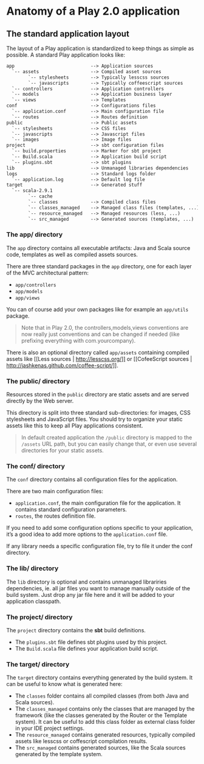 # Anatomy of a Play 2.0 application

## The standard application layout

The layout of a Play application is standardized to keep things as simple as possible. A standard Play application looks like:

```txt
app                            --> Application sources
  `-- assets                   --> Compiled asset sources
        `-- stylesheets        --> Typically lesscss sources
        `-- javascripts        --> Typically coffeescript sources
  `-- controllers              --> Application controllers
  `-- models                   --> Application business layer
  `-- views                    --> Templates
conf                           --> Configurations files
  `-- application.conf         --> Main configuration file
  `-- routes                   --> Routes definition
public                         --> Public assets
  `-- stylesheets              --> CSS files
  `-- javascripts              --> Javascript files
  `-- images                   --> Image files
project                        --> sbt configuration files
  `-- build.properties         --> Marker for sbt project
  `-- Build.scala              --> Application build script
  `-- plugins.sbt              --> sbt plugins
lib                            --> Unmanaged libraries dependencies
logs                           --> Standard logs folder
  `-- application.log          --> Default log file
target                         --> Generated stuff
  `-- scala-2.9.1              
        `-- cache              
        `-- classes            --> Compiled class files
        `-- classes_managed    --> Managed class files (templates, ...)
        `-- resource_managed   --> Managed resources (less, ...)
        `-- src_managed        --> Generated sources (templates, ...)
```

### The app/ directory

The `app` directory contains all executable artifacts: Java and Scala source code, templates as well as compiled assets sources.

There are three standard packages in the `app` directory, one for each layer of the MVC architectural pattern: 

- `app/controllers`
- `app/models`
- `app/views`

You can of course add your own packages like for example an `app/utils` package.

> Note that in Play 2.0, the controllers,models,views conventions are now really just conventions and can be changed if needed (like prefixing everything with com.yourcompany).

There is also an optional directory called `app/assets` containing compiled assets like [[Less sources | http://lesscss.org/]] or [[CofeeScript sources | http://jashkenas.github.com/coffee-script/]].

### The public/ directory

Resources stored in the `public` directory are static assets and are served directly by the Web server.

This directory is split into three standard sub-directories: for images, CSS stylesheets and JavaScript files. You should try to organize your static assets like this to keep all Play applications consistent.

> In default created application the `/public` directory is mapped to the `/assets` URL path, but you can easily change that, or even use several directories for your static assets.

### The conf/ directory

The `conf` directory contains all configuration files for the application.

There are two main configuration files:

- `application.conf`, the main configuration file for the application. It contains standard configuration parameters.
- `routes`, the routes definition file.

If you need to add some configuration options specific to your application, it’s a good idea to add more options to the `application.conf` file.

If any library needs a specific configuration file, try to file it under the conf directory.

### The lib/ directory

The `lib` directory is optional and contains unmanaged librariries dependencies, ie. all jar files you want to manage manually outside of the build system. Just drop any jar file here and it will be added to your application classpath.

### The project/ directory

The `project` directory contains the **sbt** build definitions. 

- The `plugins.sbt` file defines sbt plugins used by this project.
- The `Build.scala` file defines your application build script.

### The target/ directory

The `target` directory contains everything generated by the build system. It can be useful to know what is generated here:

- The `classes` folder contains all compiled classes (from both Java and Scala sources).
- The `classes_managed` contains only the classes that are managed by the framework (like the classes generated by the Router or the Template system). It can be useful to add this class folder as external class folder in your IDE project settings.
- The `resource_managed` contains generated resources, typically compiled assets like lesscss or coffescript compilation results.
- The `src_managed` contains generated sources, like the Scala sources generated by the template system.


